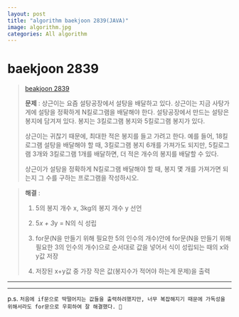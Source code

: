 ```yaml
---  
layout: post  
title: "algorithm baekjoon 2839(JAVA)"  
image: algorithm.jpg  
categories: All algorithm  
---  
```


# baekjoon 2839  

> [beakjoon 2839](https://www.acmicpc.net/problem/2839)  
>   
> **문제** : 상근이는 요즘 설탕공장에서 설탕을 배달하고 있다. 상근이는 지금 사탕가게에 설탕을 정확하게 N킬로그램을 배달해야 한다. 설탕공장에서 만드는 설탕은 봉지에 담겨져 있다. 봉지는 3킬로그램 봉지와 5킬로그램 봉지가 있다.  
> 
> 상근이는 귀찮기 때문에, 최대한 적은 봉지를 들고 가려고 한다. 예를 들어, 18킬로그램 설탕을 배달해야 할 때, 3킬로그램 봉지 6개를 가져가도 되지만, 5킬로그램 3개와 3킬로그램 1개를 배달하면, 더 적은 개수의 봉지를 배달할 수 있다.  
> 
> 상근이가 설탕을 정확하게 N킬로그램 배달해야 할 때, 봉지 몇 개를 가져가면 되는지 그 수를 구하는 프로그램을 작성하시오.  

> **해결** :  
> 1. 5의 봉지 개수 x, 3kg의 봉지 개수 y 선언  
> 
> 2. 5*x + 3*y = N의 식 성립   
> 
> 3. for문(N을 만들기 위해 필요한 5의 인수의 개수)안에 for문(N을 만들기 위해 필요한 3의 인수의 개수)으로 순서대로 값을 넣어서 식이 성립되는 때의 x와 y값 저장  
> 
> 4. 저장된 x+y값 중 가장 작은 값(봉지수가 적어야 하는게 문제)을 출력  

---  

<script src="https://gist.github.com/nnlog/74c679593ddfa10014c330763f380781.js"></script>  

---   

p.s. `처음에 if문으로 딱떨어지는 값들을 출력하려했지만, 너무 복잡해지기 때문에 가독성을 위해서라도 for문으로 우회하여 잘 해결했다. 🤔`